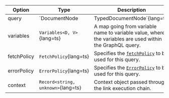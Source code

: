 | Option | Type | Description |
| ------ | ---- | ----------- |
| query | `DocumentNode | TypedDocumentNode`{lang=ts} | A GraphQL document that consists of a single query to be sent down to the server. |
| variables | `Variables<D, V>`{lang=ts} | A map going from variable name to variable value, where the variables are used within the GraphQL query. |
| fetchPolicy | `FetchPolicy`{lang=ts} | Specifies the [`fetchPolicy`](/api/interfaces/query/#fetchpolicy) to be used for this query. |
| errorPolicy | `ErrorPolicy`{lang=ts} | Specifies the [`ErrorPolicy`](/api/interfaces/element/#errorpolicy) to be used for this query. |
| context | `Record<string, unknown>`{lang=ts} | Context object passed through the link execution chain. |
